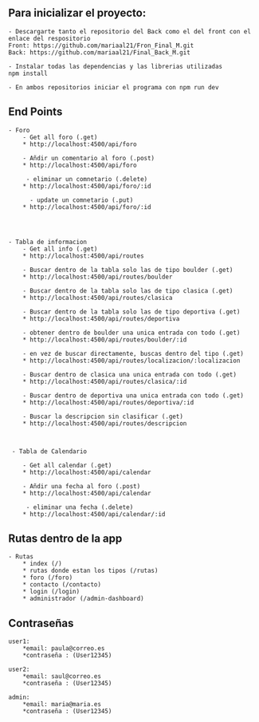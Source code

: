 
## Para inicializar el proyecto:

    - Descargarte tanto el repositorio del Back como el del front con el enlace del respositorio
    Front: https://github.com/mariaal21/Fron_Final_M.git
    Back: https://github.com/mariaal21/Final_Back_M.git

    - Instalar todas las dependencias y las librerias utilizadas
    npm install 

    - En ambos repositorios iniciar el programa con npm run dev


## End Points 

    - Foro
        - Get all foro (.get)
        * http://localhost:4500/api/foro

        - Añdir un comentario al foro (.post)
        * http://localhost:4500/api/foro

         - eliminar un comnetario (.delete)
        * http://localhost:4500/api/foro/:id

          - update un comnetario (.put)
        * http://localhost:4500/api/foro/:id




    - Tabla de informacion
        - Get all info (.get)
        * http://localhost:4500/api/routes

        - Buscar dentro de la tabla solo las de tipo boulder (.get)
        * http://localhost:4500/api/routes/boulder

        - Buscar dentro de la tabla solo las de tipo clasica (.get)
        * http://localhost:4500/api/routes/clasica

        - Buscar dentro de la tabla solo las de tipo deportiva (.get)
        * http://localhost:4500/api/routes/deportiva

        - obtener dentro de boulder una unica entrada con todo (.get)
        * http://localhost:4500/api/routes/boulder/:id

        - en vez de buscar directamente, buscas dentro del tipo (.get)
        * http://localhost:4500/api/routes/localizacion/:localizacion

        - Buscar dentro de clasica una unica entrada con todo (.get)
        * http://localhost:4500/api/routes/clasica/:id

        - Buscar dentro de deportiva una unica entrada con todo (.get)
        * http://localhost:4500/api/routes/deportiva/:id

        - Buscar la descripcion sin clasificar (.get)
        * http://localhost:4500/api/routes/descripcion


    
     - Tabla de Calendario

        - Get all calendar (.get)
        * http://localhost:4500/api/calendar

        - Añdir una fecha al foro (.post)
        * http://localhost:4500/api/calendar

         - eliminar una fecha (.delete)
        * http://localhost:4500/api/calendar/:id


## Rutas dentro de la app

    - Rutas 
        * index (/)
        * rutas donde estan los tipos (/rutas)
        * foro (/foro)
        * contacto (/contacto)
        * login (/login)
        * administrador (/admin-dashboard)


## Contraseñas 

    user1:
        *email: paula@correo.es
        *contraseña : (User12345)

    user2:
        *email: saul@correo.es
        *contraseña : (User12345)

    admin:
        *email: maria@maria.es
        *contraseña : (User12345)
    
